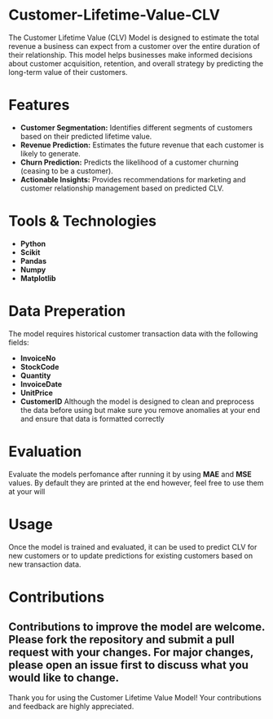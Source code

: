 # Customer-Lifetime-Value-CLV
The Customer Lifetime Value (CLV) Model is designed to estimate the total revenue a business can expect from a customer over the entire duration of their relationship. This model helps businesses make informed decisions about customer acquisition, retention, and overall strategy by predicting the long-term value of their customers.
# Features
- **Customer Segmentation:** Identifies different segments of customers based on their predicted lifetime value.
- **Revenue Prediction:** Estimates the future revenue that each customer is likely to generate.
- **Churn Prediction:** Predicts the likelihood of a customer churning (ceasing to be a customer).
- **Actionable Insights:** Provides recommendations for marketing and customer relationship management based on predicted CLV.
# Tools & Technologies
- **Python**
- **Scikit**
- **Pandas**
- **Numpy**
- **Matplotlib**
# Data Preperation 
The model requires historical customer transaction data with the following fields:
- **InvoiceNo**
- **StockCode**
- **Quantity**
- **InvoiceDate**
- **UnitPrice**
- **CustomerID**
Although the model is designed to clean and preprocess the data before using but make sure you remove anomalies at your end and ensure that data is formatted correctly
# Evaluation
Evaluate the models perfomance after running it by using **MAE** and **MSE** values. By default they are printed at the end however, feel free to use them at your will
# Usage
Once the model is trained and evaluated, it can be used to predict CLV for new customers or to update predictions for existing customers based on new transaction data.
# Contributions 
Contributions to improve the model are welcome. Please fork the repository and submit a pull request with your changes. For major changes, please open an issue first to discuss what you would like to change.
---
Thank you for using the Customer Lifetime Value Model! Your contributions and feedback are highly appreciated.
